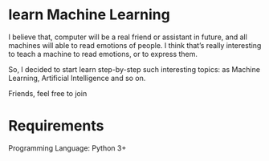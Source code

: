 # learn Machine Learning

I believe that, computer will be a real friend or assistant in future, and all machines will able to read emotions of people. 
I think that’s really interesting to teach a machine to read emotions, or to express them.

So, I decided to start learn step-by-step such interesting topics: as Machine Learning, Artificial Intelligence and so on.

Friends, feel free to join

Requirements
============
Programming Language: Python 3+
